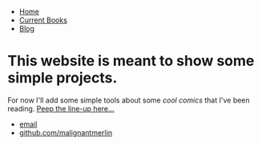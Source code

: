 <!DOCTYPE html>
<html>
	<head>
		<title>book blog</title>
		<!-- link to main stylesheet -->
		<link rel="stylesheet" type="text/css" href="/css/main.css">
	</head>
	<body>
		<nav>
    		<ul>
        		<li><a href="/">Home</a></li>
	        	<li><a href="/current-books">Current Books</a></li>
        		<li><a href="/blog">Blog</a></li>
    		</ul>
		</nav>
		<div class="container">
    		<div class="blurb">
        		<h1>This website is meant to show some simple projects.</h1>
				<p>For now I'll add some simple tools about some <em>cool comics</em>  that I've been reading. <a href="/current-books">Peep the line-up here...</a></p>
    		</div><!-- /.blurb -->
		</div><!-- /.container -->
		<footer>
    		<ul>
        		<li><a href="refboarder@gmail.com">email</a></li>
        		<li><a href="https://github.com/malignantmerlin">github.com/malignantmerlin</a></li>
			</ul>
		</footer>
	</body>
</html>
